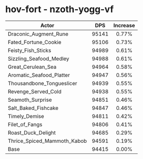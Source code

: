 # hov-fort - nzoth-yogg-vf
| Actor | DPS | Increase |
|---|:---:|:---:|
|Draconic_Augment_Rune|95141|0.77%|
|Fated_Fortune_Cookie|95106|0.73%|
|Feisty_Fish_Sticks|94989|0.61%|
|Sizzling_Seafood_Medley|94988|0.61%|
|Great_Cerulean_Sea|94964|0.58%|
|Aromatic_Seafood_Platter|94947|0.56%|
|Thousandbone_Tongueslicer|94939|0.55%|
|Revenge_Served_Cold|94938|0.55%|
|Seamoth_Surprise|94851|0.46%|
|Salt_Baked_Fishcake|94847|0.46%|
|Timely_Demise|94811|0.42%|
|Filet_of_Fangs|94806|0.41%|
|Roast_Duck_Delight|94685|0.29%|
|Thrice_Spiced_Mammoth_Kabob|94591|0.19%|
|Base|94415|0.00%|
